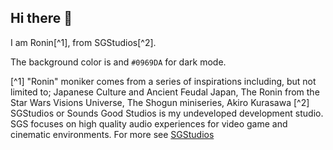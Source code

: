## Hi there 👋 

I am Ronin[^1], from SGStudios[^2]. 
<!--
**SGStudio-Ronin/SGStudio-Ronin** is a ✨ _special_ ✨ repository because its `README.md` (this file) appears on your GitHub profile.

Here are some ideas to get you started:

- 🔭 I’m currently working on ...
- 🌱 I’m currently learning ...
- 👯 I’m looking to collaborate on ...
- 🤔 I’m looking for help with ...
- 💬 Ask me about ...
- 📫 How to reach me: ...
- 😄 Pronouns: ...
- ⚡ Fun fact: ...
--> 


The background color is and `#0969DA` for dark mode.


[^1] "Ronin" moniker comes from a series of inspirations including, but not limited to; Japanese Culture and Ancient Feudal Japan, The Ronin from the Star Wars Visions Universe, The Shogun miniseries, Akiro Kurasawa
[^2] SGStudios or Sounds Good Studios is my undeveloped development studio. SGS focuses on high quality audio experiences for video game and cinematic environments. For more see [SGStudios](SGStudios.md)

